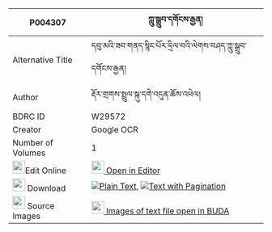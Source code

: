 |P004307|ཀླུ་སྒྲུབ་དགོངས་རྒྱན། 
| --- | --- 
|Alternative Title |དབུ་མའི་ཟབ་གནད་སྙིང་པོར་དྲིལ་བའི་ལེགས་བཤད་ཀླུ་སྒྲུབ་དགོངས་རྒྱན།
|Author| རྡོར་གྲགས་སྤྲུལ་སྐུ་དགེ་འདུན་ཆོས་འཕེལ།
|BDRC ID | W29572
|Creator | Google OCR
|Number of Volumes| 1
|<img width="25" src="https://img.icons8.com/color/25/000000/edit-property.png">Edit Online| [<img width="25" src="https://avatars.githubusercontent.com/u/45091458?s=200&v=4"> Open in Editor](http://editor.openpecha.org/P004307)
|<img width="25" src="https://img.icons8.com/fluent/48/000000/download-2.png"/>  Download | [![](https://img.icons8.com/color/20/000000/txt.png)Plain Text](https://github.com/Openpecha/P004307/releases/download/v1/ludrub_gong_gyen_plain_P004307.zip), [![](https://img.icons8.com/color/20/000000/txt.png)Text with Pagination](https://github.com/Openpecha/P004307/releases/download/v1/ludrub_gong_gyen_pages_P004307.zip)
|<img width="25" src="https://img.icons8.com/plasticine/100/000000/pictures-folder.png"/>  Source Images | [<img width="25" src="https://library.bdrc.io/icons/BUDA-small.svg"> Images of text file open in BUDA](https://library.bdrc.io/show/bdr:W29572)